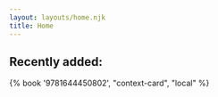 ```yaml
---
layout: layouts/home.njk
title: Home
---
```

## Recently added:
{% book '9781644450802', "context-card", "local" %}